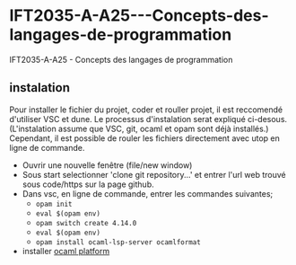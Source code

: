 # IFT2035-A-A25---Concepts-des-langages-de-programmation
IFT2035-A-A25 - Concepts des langages de programmation

## instalation
Pour installer le fichier du projet, coder et rouller projet, il est reccomendé d'utiliser VSC et dune. 
Le processus d'instalation serat expliqué ci-desous. (L'instalation assume que VSC, git, ocaml et opam sont déjà installés.)
Cependant, il est possible de rouler les fichiers directement avec utop en ligne de commande.

- Ouvrir une nouvelle fenêtre (file/new window)
- Sous start selectionner 'clone git repository...' et entrer l'url web trouvé sous code/https sur la page github.
- Dans vsc, en ligne de commande, entrer les commandes suivantes;
  - `opam init`
  - `eval $(opam env)`
  - `opam switch create 4.14.0`
  - `eval $(opam env)`
  - `opam install ocaml-lsp-server ocamlformat`
- installer [ocaml platform](https://marketplace.visualstudio.com/items?itemName=ocamllabs.ocaml-platform)
